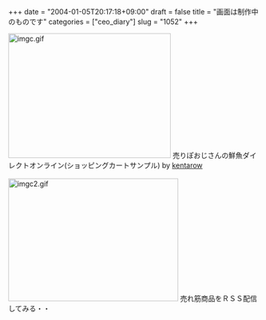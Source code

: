 +++
date = "2004-01-05T20:17:18+09:00"
draft = false
title = "画面は制作中のものです"
categories = ["ceo_diary"]
slug = "1052"
+++

<img alt="imgc.gif" src="http://ieiri.jp/archives/images/imgc.gif" width="325" height="250" border="0" />
売りぽおじさんの鮮魚ダイレクトオンライン(ショッピングカートサンプル) by <a href="http://kentarow.com">kentarow</a><br><br>
<img alt="imgc2.gif" src="http://ieiri.jp/archives/images/imgc2.gif" width="340" height="246" border="0" />
売れ筋商品をＲＳＳ配信してみる・・
